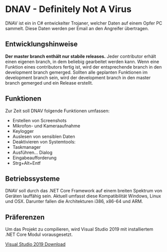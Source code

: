 # DNAV - Definitely Not A Virus
DNAV ist ein in C# entwickelter Trojaner, welcher Daten auf einem Opfer PC sammelt. Diese Daten werden per Email an den Angreifer übertragen.

## Entwicklungshinweise
**Der master branch enthält nur stabile releases.** Jeder contributor erhält einen eigenen branch, in dem beliebig gearbeitet werden kann. Wenn eine Funktion eines contributors fertig ist, wird der entsprechende branch in den development branch gemerged. Sollten alle geplanten Funktionen im development branch sein, wird der development branch in den master branch gemerged und ein Release erstellt.

## Funktionen
Zur Zeit soll DNAV folgende Funktionen umfassen:
- Erstellen von Screenshots
- Mikrofon- und Kameraaufnahme
- Keylogger
- Auslesen von sensiblen Daten
- Deaktivieren von Systemtools:
 - Taskmanager
 - Ausführen... Dialog
 - Eingabeaufforderung
 - Strg+Alt+Entf

## Betriebssysteme
DNAV soll durch das .NET Core Framework auf einem breiten Spektrum von Geräten lauffähig sein. Aktuell umfasst diese Kompatibilität Windows, Linux und OSX. Darunter fallen die Architekturen i386, x86-64 und ARM.

## Präferenzen
Um das Projekt zu compilieren, wird Visual Studio 2019 mit installiertem .NET Core Modul vorausgesetzt.

[Visual Studio 2019 Download](https://visualstudio.microsoft.com/de/vs/)